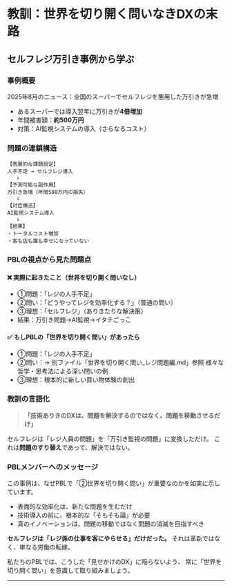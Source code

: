 # 教訓：世界を切り開く問いなきDXの末路
## セルフレジ万引き事例から学ぶ

### 事例概要
2025年8月のニュース：全国のスーパーでセルフレジを悪用した万引きが急増
- あるスーパーでは導入翌年に万引きが**4倍増加**
- 年間被害額：**約500万円**
- 対策：AI監視システムの導入（さらなるコスト）

### 問題の連鎖構造

```
【表層的な課題設定】
人手不足 → セルフレジ導入
   ↓
【予測可能な副作用】
万引き急増（年間500万円の損失）
   ↓
【対症療法】
AI監視システム導入
   ↓
【結果】
・トータルコスト増加
・客も店も誰も幸せになっていない
```

### PBLの視点から見た問題点

#### ❌ 実際に起きたこと（世界を切り開く問いなし）
- ①問題：「レジの人手不足」
- ②問い：「どうやってレジを効率化する？」（普通の問い）
- ③理想：「セルフレジ」（ありきたりな解決策）
- 結果：万引き問題→AI監視→イタチごっこ

#### ✅ もしPBLの「世界を切り開く問い」があったら
- ①問題：「レジの人手不足」
- ②問い：→ 別ファイル「世界を切り開く問い_レジ問題編.md」参照
  様々な哲学・思考法による深い問いの例
- ③理想：根本的に新しい買い物体験の創出

### 教訓の言語化

> **「技術ありきのDXは、問題を解決するのではなく、問題を移動させるだけ」**

セルフレジは「レジ人員の問題」を「万引き監視の問題」に変換しただけ。
これは**問題のすり替え**であって、解決ではない。

### PBLメンバーへのメッセージ

この事例は、なぜPBLで「②世界を切り開く問い」が重要なのかを如実に示しています。

- 表面的な効率化は、新たな問題を生むだけ
- 技術導入の前に、根本的な「そもそも論」が必要
- 真のイノベーションは、問題の移動ではなく問題の消滅を目指すべき

**セルフレジは「レジ係の仕事を客にやらせる」だけだった。**
それは革新ではなく、単なる労働の転嫁。

私たちのPBLでは、こうした「見せかけのDX」に陥らないよう、
常に「世界を切り開く問い」を意識して取り組みましょう。

---
